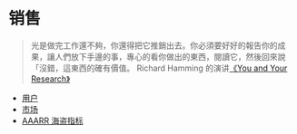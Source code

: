 # 销售
> 光是做完工作還不夠，你還得把它推銷出去。你必須要好好的報告你的成果，讓人們放下手邊的事，專心的看你做出的東西，閱讀它，然後回來說「沒錯，這東西的確有價值。
>  Richard Hamming 的演讲[《You and Your Research》](https://www.youtube.com/watch?v=8j3zEcusTuA)
* [用户](./user/readme.md)
* [市场](./market/readme.md)
* [AAARR 海盗指标](./aarrr/readme.md)